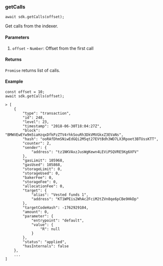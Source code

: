 ### getCalls

```
await sdk.getCalls(offset);
```

Get calls from the indexer.

#### Parameters
1. `offset` - `Number`: Offset from the first call

#### Returns

`Promise` returns list of calls.

#### Example

```
const offset = 10;
await sdk.getCalls(offset);

> [
    {
        "type": "transaction",
        "id": 248,
        "level": 23,
        "timestamp": "2018-06-30T18:04:27Z",
        "block": "BMWVEwEYw9m5iaHzqxDfkPzZTV4rhkSouRh3DkVMVGkxZ3EVaNs",
        "hash": "ooRAfDhmSNiwEdGQi2M5qt27EVtBdh3WD7LX3Rpoet3BTUssKTT",
        "counter": 2,
        "sender": {
            "address": "tz1NKVAxzJusWgKewn4LEViPSQVRE5Kg6XFV"
        },
        "gasLimit": 105968,
        "gasUsed": 105868,
        "storageLimit": 0,
        "storageUsed": 0,
        "bakerFee": 0,
        "storageFee": 0,
        "allocationFee": 0,
        "target": {
            "alias": "Vested funds 1",
            "address": "KT1WPEis2WhAc2FciM2tZVn8qe6pCBe9HkDp"
        },
        "targetCodeHash": -1762929104,
        "amount": 0,
        "parameter": {
            "entrypoint": "default",
            "value": {
                "R": null
            }
        },
        "status": "applied",
        "hasInternals": false
    },
    ...
]
```